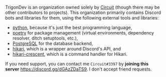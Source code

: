 TrigonDev is an organization owned solely by [Circuit](https://github.com/CircuitSacul) (though there may be other contributors to projects). This organization primarily contains Discord bots and libraries for them, using the following external tools and libraries:
 - [python](https://python.org), because it's just the best programming language,
 - [poetry](https://python-poetry.org/) for package management (virtual environments, dependency resolver, ditch setuptools, etc.),
 - [PostgreSQL](https://www.postgresql.org) for the database backend,
 - [hikari](https://github.com/hikari-py/hikari), which is a wrapper around Discord's API, and
 - [hikari-crescent](https://github.com/magpie-dev/hikari-crescent), which is a command handler for Hikari.


If you need support, you can contact me `Circuit#3397` by **joining this server** https://discord.gg/dGAzZDaTS9. I don't accept friend requests.
